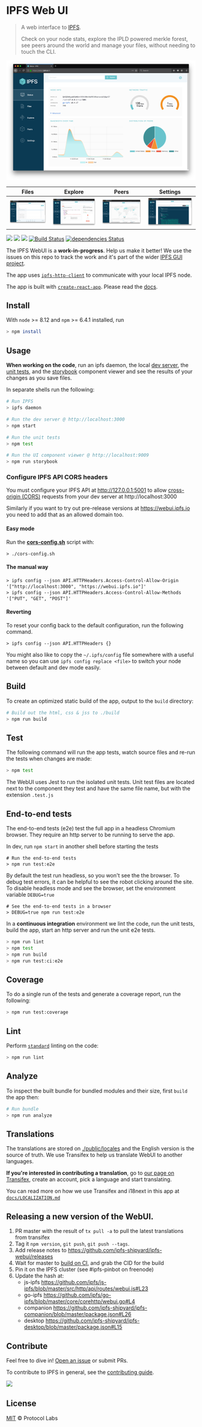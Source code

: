 # IPFS Web UI

> A web interface to [IPFS](https://ipfs.io).
>
> Check on your node stats, explore the IPLD powered merkle forest, see peers around the world and manage your files, without needing to touch the CLI.

![Screenshot of the status page](docs/screenshots/ipfs-webui-status.png)

| Files | Explore | Peers | Settings |
|-------|---------|-------|----------|
| ![Screenshot of the file browser page](docs/screenshots/ipfs-webui-files.png) | ![Screenshot of the IPLD explorer page](docs/screenshots/ipfs-webui-explore.png) | ![Screenshot of the swarm peers map](docs/screenshots/ipfs-webui-peers.png) | ![Screenshot of the settings page](docs/screenshots/ipfs-webui-settings.png) |


[![](https://img.shields.io/badge/made%20by-Protocol%20Labs-blue.svg)](https://protocol.ai/) [![](https://img.shields.io/badge/project-IPFS-blue.svg)](http://ipfs.io/) [![](https://img.shields.io/badge/freenode-%23ipfs-blue.svg)](http://webchat.freenode.net/?channels=%23ipfs) [![Build Status](https://travis-ci.org/ipfs-shipyard/ipfs-webui.svg?branch=revamp)](https://travis-ci.org/ipfs-shipyard/ipfs-webui) [![dependencies Status](https://david-dm.org/ipfs-shipyard/ipfs-webui/revamp/status.svg)](https://david-dm.org/ipfs-shipyard/ipfs-webui/revamp)

The IPFS WebUI is a **work-in-progress**. Help us make it better! We use the issues on this repo to track the work and it's part of the wider [IPFS GUI project](https://github.com/ipfs/ipfs-gui).

The app uses [`ipfs-http-client`](https://github.com/ipfs/js-ipfs-http-client) to communicate with your local IPFS node.

The app is built with [`create-react-app`](https://github.com/facebook/create-react-app). Please read the [docs](https://github.com/facebook/create-react-app/blob/master/packages/react-scripts/template/README.md#table-of-contents).

## Install

With `node` >= 8.12 and `npm` >= 6.4.1 installed, run

```sh
> npm install
```

## Usage

**When working on the code**, run an ipfs daemon, the local [dev server](https://github.com/facebook/create-react-app/blob/master/packages/react-scripts/template/README.md#npm-start), the [unit tests](https://facebook.github.io/jest/), and the [storybook](https://storybook.js.org/) component viewer and see the results of your changes as you save files.

In separate shells run the following:

```sh
# Run IPFS
> ipfs daemon
```

```sh
# Run the dev server @ http://localhost:3000
> npm start
```

```sh
# Run the unit tests
> npm test
```

```sh
# Run the UI component viewer @ http://localhost:9009
> npm run storybook
```

### Configure IPFS API CORS headers

You must configure your IPFS API at http://127.0.0.1:5001  to allow [cross-origin (CORS)](https://developer.mozilla.org/en-US/docs/Web/HTTP/CORS) requests from your dev server at http://localhost:3000

Similarly if you want to try out pre-release versions at https://webui.ipfs.io you need to add that as an allowed domain too.

#### Easy mode

Run the **[cors-config.sh](./cors-config.sh)** script with:

```console
> ./cors-config.sh
```

#### The manual way

```console
> ipfs config --json API.HTTPHeaders.Access-Control-Allow-Origin '["http://localhost:3000", "https://webui.ipfs.io"]'
> ipfs config --json API.HTTPHeaders.Access-Control-Allow-Methods '["PUT", "GET", "POST"]'
```

#### Reverting

To reset your config back to the default configuration, run the following command.

```console
> ipfs config --json API.HTTPHeaders {}
```

You might also like to copy the `~/.ipfs/config` file somewhere with a useful name so you can use `ipfs config replace <file>` to switch your node between default and dev mode easily.

## Build

To create an optimized static build of the app, output to the `build` directory:

```sh
# Build out the html, css & jss to ./build
> npm run build
```

## Test

The following command will run the app tests, watch source files and re-run the tests when changes are made:

```sh
> npm test
```

The WebUI uses Jest to run the isolated unit tests. Unit test files are located next to the component they test and have the same file name, but with the extension `.test.js`

## End-to-end tests

The end-to-end tests (e2e) test the full app in a headless Chromium browser. They require an http server to be running to serve the app.

In dev, run `npm start` in another shell before starting the tests

```
# Run the end-to-end tests
> npm run test:e2e
```

By default the test run headless, so you won't see the the browser. To debug test errors, it can be helpful to see the robot clicking around the site. To disable headless mode and see the browser, set the environment variable `DEBUG=true`

```
# See the end-to-end tests in a browser
> DEBUG=true npm run test:e2e
```

In a **continuous integration** environment we lint the code, run the unit tests, build the app, start an http server and run the unit e2e tests.

```sh
> npm run lint
> npm test
> npm run build
> npm run test:ci:e2e
```

## Coverage

To do a single run of the tests and generate a coverage report, run the following:

```sh
> npm run test:coverage
```

## Lint

Perform [`standard`](https://standardjs.com/) linting on the code:

```sh
> npm run lint
```

## Analyze

To inspect the built bundle for bundled modules and their size, first `build` the app then:

```sh
# Run bundle
> npm run analyze
```

## Translations

The translations are stored on [./public/locales](./public/locales) and the English version is the source of truth. We use Transifex to help us translate WebUI to another languages.

**If you're interested in contributing a translation**, go to [our page on Transifex](https://www.transifex.com/ipfs/ipfs-webui/translate/), create an account, pick a language and start translating.

You can read more on how we use Transifex and i18next in this app at [`docs/LOCALIZATION.md`](docs/LOCALIZATION.md)

## Releasing a new version of the WebUI.

1. PR master with the result of `tx pull -a` to pull the latest translations from transifex
1. Tag it `npm version`, `git push`, `git push --tags`.
1. Add release notes to https://github.com/ipfs-shipyard/ipfs-webui/releases
1. Wait for master to [build on CI](https://ci.ipfs.team/blue/organizations/jenkins/IPFS%20Shipyard%2Fipfs-webui/activity?branch=master), and grab the CID for the build
1. Pin it on the IPFS cluster (see #ipfs-pinbot on freenode)
1. Update the hash at:
   - js-ipfs https://github.com/ipfs/js-ipfs/blob/master/src/http/api/routes/webui.js#L23
   - go-ipfs https://github.com/ipfs/go-ipfs/blob/master/core/corehttp/webui.go#L4
   - companion https://github.com/ipfs-shipyard/ipfs-companion/blob/master/package.json#L26
   - desktop https://github.com/ipfs-shipyard/ipfs-desktop/blob/master/package.json#L15

## Contribute

Feel free to dive in! [Open an issue](https://github.com/ipfs-shipyard/ipfs-webui/issues/new) or submit PRs.

To contribute to IPFS in general, see the [contributing guide](https://github.com/ipfs/community/blob/master/CONTRIBUTING.md).

[![](https://cdn.rawgit.com/jbenet/contribute-ipfs-gif/master/img/contribute.gif)](https://github.com/ipfs/community/blob/master/CONTRIBUTING.md)


## License

[MIT](LICENSE) © Protocol Labs
